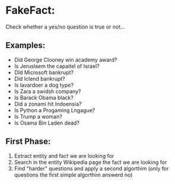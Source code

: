 # FakeFact:
Check whether a yes/no question is true or not...

## Examples:
* Did George Clooney win academy award?
* Is Jeruslaem the capaitel of Israel?
* DId Microsoft bankrupt?
* Did Iclend bankrupt?
* Is lavardoer a dog type?
* Is Zara a swidsh company?
* Is Barack Obama black?
* Did a zonami hit Indoensia?
* Is Python a Progaming Lngague? 
* Is Trump a woman?
* Is Osama Bin Laden dead?


## First Phase:
1. Extract entity and fact we are looking for
2. Search in the entity Wikipedia page the fact we are looking for
3. Find "harder" questions and apply a second algorthim (only for questions the first simple algorthim answerd no)
